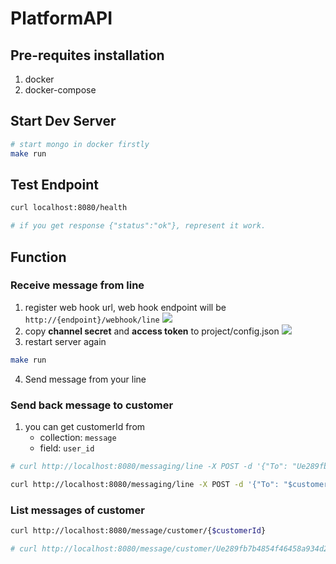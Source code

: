 # PlatformAPI

## Pre-requites installation
1. docker
2. docker-compose

## Start Dev Server
```bash
# start mongo in docker firstly
make run
```

## Test Endpoint
```bash
curl localhost:8080/health

# if you get response {"status":"ok"}, represent it work.
```

## Function
### Receive message from line
1. register web hook url, web hook endpoint will be `http://{endpoint}/webhook/line`
![](Screenshot%202022-11-21%20at%201.35.29%20PM.png)
2. copy **channel secret** and **access token** to project/config.json
![](Screenshot%202022-11-21%20at%201.37.24%20PM.png)
3. restart server again
```bash
make run
```
4. Send message from your line

### Send back message to customer
1. you can get customerId from
	* collection: `message`
	* field: `user_id`

```bash
# curl http://localhost:8080/messaging/line -X POST -d '{"To": "Ue289fb7b4854f46458a934d286cb178d", "Text": "hello"}'

curl http://localhost:8080/messaging/line -X POST -d '{"To": "$customerId", "Text": "hello"}'
```

### List messages of customer

```bash
curl http://localhost:8080/message/customer/{$customerId}

# curl http://localhost:8080/message/customer/Ue289fb7b4854f46458a934d286cb178d
```